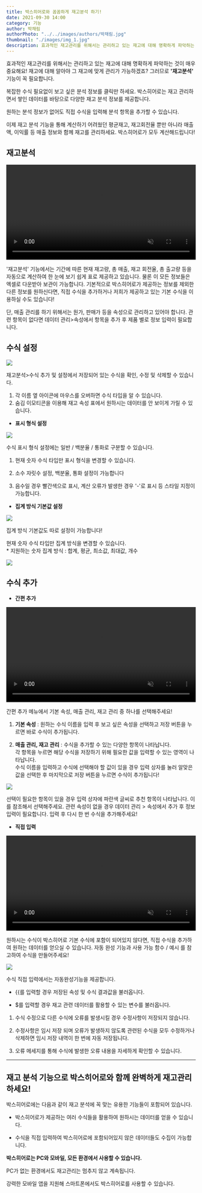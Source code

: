 ```yaml
---
title: 박스히어로와 꼼꼼하게 재고분석 하기!
date: 2021-09-30 14:00
category: 기능
author: 박채림
authorPhoto: "../../images/authors/박채림.jpg"
thumbnail: "./images/img_1.jpg"
description: 효과적인 재고관리를 위해서는 관리하고 있는 재고에 대해 명확하게 파악하는 것이 매우 중요해요!
---
```


효과적인 재고관리를 위해서는 관리하고 있는 재고에 대해 명확하게 파악하는 것이 매우 중요해요! 재고에 대해 알아야 그 재고에 맞게 관리가 가능하겠죠? 그러므로 **'재고분석'** 기능이 꼭 필요합니다.



복잡한 수식 필요없이 보고 싶은 분석 정보를 클릭만 하세요. 박스히어로는 재고 관리하면서 쌓인 데이터를 바탕으로 다양한 재고 분석 정보를 제공합니다.

원하는 분석 정보가 없어도 직접 수식을 입력해 분석 항목을 추가할 수 있습니다.

이제 재고 분석 기능을 통해 계산하기 어려웠던 평균재고, 재고회전율 뿐만 아니라 매출액, 이익률 등 매출 정보와 함께 재고를 관리하세요. 박스히어로가 모두 계산해드립니다!

## 재고분석

<video src="images/img_2.mp4" style="width:100%" muted autoplay loop playsinline></video>
<invisible></invisible>

'재고분석' 기능에서는 기간에 따른 현재 재고량, 총 매출, 재고 회전율, 총 출고량 등을 자동으로 계산하여 한 눈에 보기 쉽게 표로 제공하고 있습니다. 물론 이 모든 정보들은 엑셀로 다운받아 보관이 가능합니다. 기본적으로 박스히어로가 제공하는 정보를 제외한 다른 정보를 원하신다면, 직접 수식을 추가하거나 저희가 제공하고 있는 기본 수식을 이용하실 수도 있습니다!

단, 매출 관리를 하기 위해서는 원가, 판매가 등을 속성으로 관리하고 있어야 합니다. 관련 항목이 없다면 데이터 관리>속성에서 항목을 추가 후 제품 별로 정보 입력이 필요합니다.

## 수식 설정

![](images/img_3.png)

재고분석>수식 추가 및 설정에서 저장되어 있는 수식을 확인, 수정 및 삭제할 수 있습니다.

1. 각 이름 옆 아이콘에 마우스를 오버하면 수식 타입을 알 수 있습니다. <br/>
2. 숨김 이모티콘을 이용해 재고 속성 표에서 원하시는 데이터를 안 보이게 가릴 수 있습니다. <br/>


- **표시 형식 설정**

![](images/img_4.png)

수식 표시 형식 설정에는 일반 / 백분율 / 통화로 구분할 수 있습니다.

<notice-box>

1. 현재 숫자 수식 타입만 표시 형식을 변경할 수 있습니다.

1. 소수 자릿수 설정, 백분율, 통화 설정이 가능합니다

1. 음수일 경우 빨간색으로 표시, 계산 오류가 발생한 경우 '-'로 표시 등 스타일 지정이 가능합니다.

</notice-box>



- **집계 방식 기본값 설정**

![](images/img_5.png)

집계 방식 기본값도 따로 설정이 가능합니다!

<notice-box>

현재 숫자 수식 타입만 집계 방식을 변경할 수 있습니다. <br/>
<gray-text>* 지원하는 숫자 집계 방식 : 합계, 평균, 최소값, 최대값, 개수</gray-text>

</notice-box>



![](images/img_6.jpg)

## 수식 추가

- **간편 추가**

<video src="images/img_7.mp4" style="width:100%" muted autoplay loop playsinline></video>
<invisible></invisible>

간편 추가 메뉴에서 기본 속성, 매출 관리, 재고 관리 중 하나를 선택해주세요!

1. **기본 속성** : 원하는 수식 이름을 입력 후 보고 싶은 속성을 선택하고 저장 버튼을 누르면 바로 수식이 추가됩니다.

1. **매출 관리, 재고 관리** : 수식을 추가할 수 있는 다양한 항목이 나타납니다.<br/>
각 항목을 누르면 해당 수식을 저장하기 위해 필요한 값을 입력할 수 있는 영역이 나타납니다.<br/>
수식 이름을 입력하고 수식에 선택해야 할 값이 있을 경우 입력 상자를 눌러 알맞은 값을 선택한 후 마지막으로 저장 버튼을 누르면 수식이 추가됩니다!

![](images/img_8.png)

<tip-box>

선택이 필요한 항목이 있을 경우 입력 상자에 파란색 글씨로 추천 항목이 나타납니다. 이를 참조해서 선택해주세요. 관련 속성이 없을 경우 데이터 관리 > 속성에서 추가 후 정보 입력이 필요합니다. 입력 후 다시 한 번 수식을 추가해주세요!

</tip-box>

- **직접 입력**

<video src="images/img_9.mp4" style="width:100%" muted autoplay loop playsinline></video>
<invisible></invisible>

원하시는 수식이 박스히어로 기본 수식에 포함이 되어있지 않다면, 직접 수식을 추가하여 원하는 데이터를 얻으실 수 있습니다. 자동 완성 기능과 사용 가능 함수 / 예시 를 참고하여 수식을 만들어주세요!

![](images/img_10.png)

수식 직접 입력에서는 자동완성기능을 제공합니다.

- {{를 입력할 경우 저장된 속성 및 수식 결과값을 불러옵니다.

- $를 입력할 경우 재고 관련 데이터를 활용할 수 있는 변수를 불러옵니다.

<caution-box>

1. 수식 수정으로 다른 수식에 오류를 발생시킬 경우 수정사항이 저장되지 않습니다.

1. 수정사항은 임시 저장 되며 오류가 발생하지 않도록 관련된 수식을 모두 수정하거나 삭제하면 임시 저장 내역이 한 번에 자동 저장됩니다.

1. 오류 메세지를 통해 수식에 발생한 오류 내용을 자세하게 확인할 수 있습니다.

</caution-box>



<hr/>

## 재고 분석 기능으로 박스히어로와 함께 완벽하게 재고관리하세요!

박스히어로에는 다음과 같이 재고 분석에 꼭 맞는 유용한 기능들이 포함되어 있습니다.

- 박스히어로가 제공하는 여러 수식들을 활용하여 원하시는 데이터를 얻을 수 있습니다.

- 수식을 직접 입력하여 박스히어로에 포함되어있지 않은 데이터들도 수집이 가능합니다.



<tip-box>

**박스히어로는 PC와 모바일, 모든 환경에서 사용할 수 있습니다.**

PC가 없는 환경에서도 재고관리는 멈추지 않고 계속됩니다.

강력한 모바일 앱을 지원해 스마트폰에서도 박스히어로를 사용할 수 있습니다.

</tip-box>




